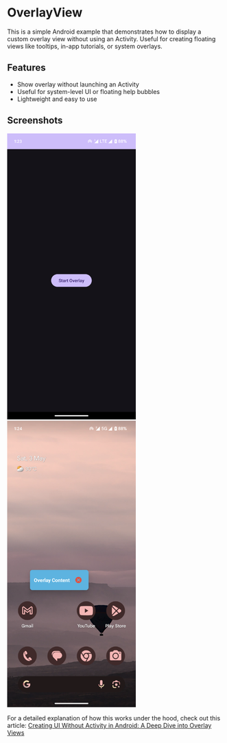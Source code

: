 # OverlayView

This is a simple Android example that demonstrates how to display a custom overlay view without using an Activity. Useful for creating floating views like tooltips, in-app tutorials, or system overlays.

## Features

- Show overlay without launching an Activity
- Useful for system-level UI or floating help bubbles
- Lightweight and easy to use

## Screenshots

<img src="screenshots/1.png" width="300" />
<img src="screenshots/2.png" width="300" />

For a detailed explanation of how this works under the hood,  check out this article:
[Creating UI Without Activity in Android: A Deep Dive into Overlay Views](https://medium.com/@avinashm720/creating-ui-without-activity-in-android-a-deep-dive-into-overlay-views-70bbee1b5d55)
